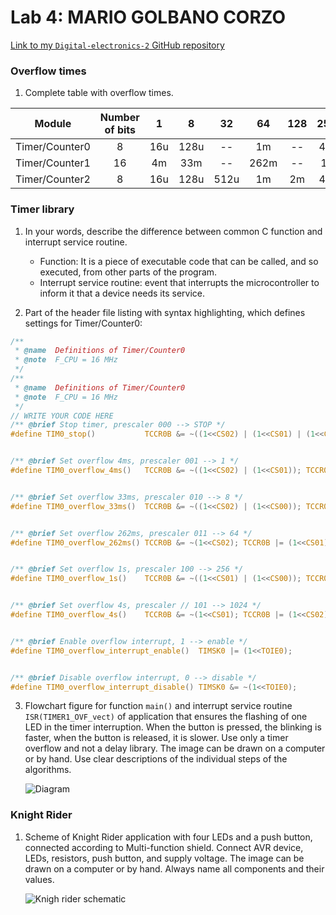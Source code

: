 # Lab 4: MARIO GOLBANO CORZO
[Link to my `Digital-electronics-2` GitHub repository](https://github.com/mariogolbi/Digital-electronics-2)


### Overflow times

1. Complete table with overflow times.

| **Module** | **Number of bits** | **1** | **8** | **32** | **64** | **128** | **256** | **1024** |
| :-: | :-: | :-: | :-: | :-: | :-: | :-: | :-: | :-: |
| Timer/Counter0 | 8  | 16u | 128u | -- | 1m| -- |4m |16m |
| Timer/Counter1 | 16 |  4m   |   33m   | -- | 262m| -- |1s |42s |
| Timer/Counter2 | 8  |  16u   |   128u   |  512u  |1m |  2m  |4m |16m |


### Timer library

1. In your words, describe the difference between common C function and interrupt service routine.
   * Function: It is a piece of executable code that can be called, and so executed, from other parts of the program.
   * Interrupt service routine: event that interrupts the microcontroller to inform it that a device needs its service.

2. Part of the header file listing with syntax highlighting, which defines settings for Timer/Counter0:

```c
/**
 * @name  Definitions of Timer/Counter0
 * @note  F_CPU = 16 MHz
 */
/**
 * @name  Definitions of Timer/Counter0
 * @note  F_CPU = 16 MHz
 */
// WRITE YOUR CODE HERE
/** @brief Stop timer, prescaler 000 --> STOP */
#define TIM0_stop()           TCCR0B &= ~((1<<CS02) | (1<<CS01) | (1<<CS00));


/** @brief Set overflow 4ms, prescaler 001 --> 1 */
#define TIM0_overflow_4ms()   TCCR0B &= ~((1<<CS02) | (1<<CS01)); TCCR0B |= (1<<CS00);


/** @brief Set overflow 33ms, prescaler 010 --> 8 */
#define TIM0_overflow_33ms()  TCCR0B &= ~((1<<CS02) | (1<<CS00)); TCCR0B |= (1<<CS01);


/** @brief Set overflow 262ms, prescaler 011 --> 64 */
#define TIM0_overflow_262ms() TCCR0B &= ~(1<<CS02); TCCR0B |= (1<<CS01) | (1<<CS00);


/** @brief Set overflow 1s, prescaler 100 --> 256 */
#define TIM0_overflow_1s()    TCCR0B &= ~((1<<CS01) | (1<<CS00)); TCCR0B |= (1<<CS02);


/** @brief Set overflow 4s, prescaler // 101 --> 1024 */
#define TIM0_overflow_4s()    TCCR0B &= ~(1<<CS01); TCCR0B |= (1<<CS02) | (1<<CS00);


/** @brief Enable overflow interrupt, 1 --> enable */
#define TIM0_overflow_interrupt_enable()  TIMSK0 |= (1<<TOIE0);


/** @brief Disable overflow interrupt, 0 --> disable */
#define TIM0_overflow_interrupt_disable() TIMSK0 &= ~(1<<TOIE0);
```

3. Flowchart figure for function `main()` and interrupt service routine `ISR(TIMER1_OVF_vect)` of application that ensures the flashing of one LED in the timer interruption. When the button is pressed, the blinking is faster, when the button is released, it is slower. Use only a timer overflow and not a delay library. The image can be drawn on a computer or by hand. Use clear descriptions of the individual steps of the algorithms.

   ![Diagram](https://github.com/mariogolbi/Digital-electronics-2/tree/main/Labs/images/diagram.jpg)


### Knight Rider

1. Scheme of Knight Rider application with four LEDs and a push button, connected according to Multi-function shield. Connect AVR device, LEDs, resistors, push button, and supply voltage. The image can be drawn on a computer or by hand. Always name all components and their values.

   ![Knigh rider schematic](https://github.com/mariogolbi/Digital-electronics-2/tree/main/Labs/images/knigh_rider.jpg)
